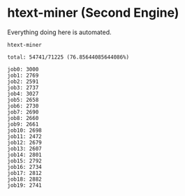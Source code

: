 # htext-miner (Second Engine)

Everything doing here is automated.

```
htext-miner

total: 54741/71225 (76.85644085644086%)

job0: 3000
job1: 2769
job2: 2591
job3: 2737
job4: 3027
job5: 2658
job6: 2730
job7: 2690
job8: 2660
job9: 2661
job10: 2698
job11: 2472
job12: 2679
job13: 2607
job14: 2801
job15: 2792
job16: 2734
job17: 2812
job18: 2882
job19: 2741
```